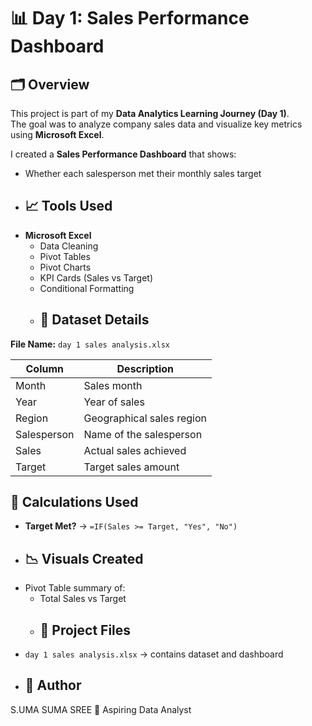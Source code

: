 # 📊 Day 1: Sales Performance Dashboard

## 🗂️ Overview
This project is part of my **Data Analytics Learning Journey (Day 1)**.  
The goal was to analyze company sales data and visualize key metrics using **Microsoft Excel**.

I created a **Sales Performance Dashboard** that shows:
- Whether each salesperson met their monthly sales target
- ## 📈 Tools Used
- **Microsoft Excel**
  - Data Cleaning
  - Pivot Tables
  - Pivot Charts
  - KPI Cards (Sales vs Target)
  - Conditional Formatting
  - ## 💾 Dataset Details
**File Name:** `day 1 sales analysis.xlsx`  

| Column | Description |
|---------|--------------|
| Month | Sales month |
| Year | Year of sales |
| Region | Geographical sales region |
| Salesperson | Name of the salesperson |
| Sales | Actual sales achieved |
| Target | Target sales amount |
## 🧮 Calculations Used
- **Target Met?** → `=IF(Sales >= Target, "Yes", "No")`
- ## 📉 Visuals Created
- Pivot Table summary of:
  - Total Sales vs Target
  - ## 📁 Project Files
- `day 1 sales analysis.xlsx` → contains dataset and dashboard
- ## 👤 Author
S.UMA SUMA SREE 
📍 Aspiring Data Analyst 
